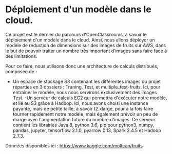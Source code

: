 # Déploiement d'un modèle dans le cloud.

Ce projet est le dernier du parcours d'OpenClassrooms, à savoir le déploiement d'un modèle dans le cloud. Ainsi, nous allons déployer un modèle de réduction de dimensions sur des images de fruits sur AWS, dans le but de pouvoir traiter un nombre très important d'images sans faire face à des limitations.

Pour ce faire, nous utilisons donc une architecture de calculs distribués, composée de :
- Un espace de stockage S3 contenant les différentes images du projet réparties en 3 dossiers : Traning, Test, et multiple_test-fruits. Ici, pour entraîner le modèle, nous nous servirons exclusivement des images Test.
-Un serveur de calculs EC2 qui permettra d'exécuter notre modèle, et lié au S3 grâce à Hadoop. Ici, nous avons choisi une instance payante, mais de petite taille, à savoir t2.xlarge, pour à la fois faire tourner rapidement notre modèle, mais également prévoir un peu de marge avec l'augmentation future du nombre d'images. Ce serveur contient les librairies Java 8, python 3.6, pip pour python3, numpy, pandas, jupyter, tensorflow 2.1.0, pyarrow 0.13, Spark 2.4.5 et Hadoop 2.7.3.

Données disponibles ici : https://www.kaggle.com/moltean/fruits
